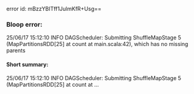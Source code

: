 error id: mBzzYBITff1JulmKfR+Usg==
### Bloop error:

25/06/17 15:12:10 INFO DAGScheduler: Submitting ShuffleMapStage 5 (MapPartitionsRDD[25] at count at main.scala:42), which has no missing parents
#### Short summary: 

25/06/17 15:12:10 INFO DAGScheduler: Submitting ShuffleMapStage 5 (MapPartitionsRDD[25] at count at ...